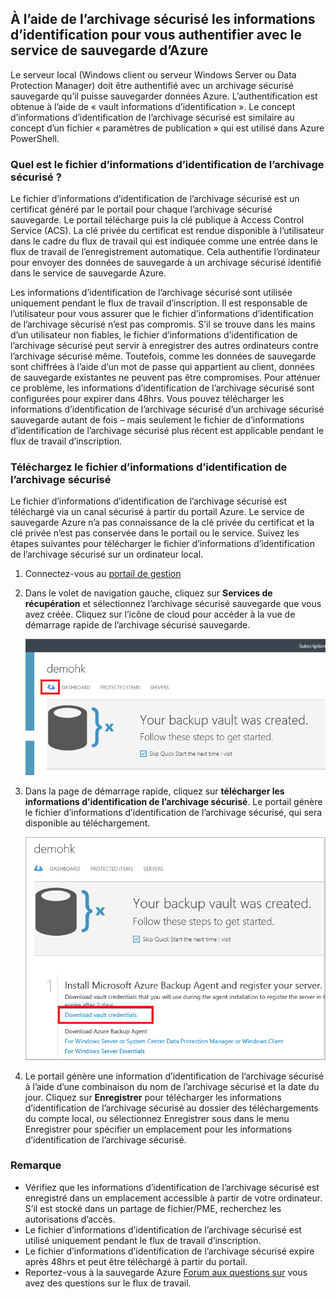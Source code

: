 ## <a name="using-vault-credentials-to-authenticate-with-the-azure-backup-service"></a>À l’aide de l’archivage sécurisé les informations d’identification pour vous authentifier avec le service de sauvegarde d’Azure

Le serveur local (Windows client ou serveur Windows Server ou Data Protection Manager) doit être authentifié avec un archivage sécurisé sauvegarde qu’il puisse sauvegarder données Azure. L’authentification est obtenue à l’aide de « vault informations d’identification ». Le concept d’informations d’identification de l’archivage sécurisé est similaire au concept d’un fichier « paramètres de publication » qui est utilisé dans Azure PowerShell.

### <a name="what-is-the-vault-credential-file"></a>Quel est le fichier d’informations d’identification de l’archivage sécurisé ?

Le fichier d’informations d’identification de l’archivage sécurisé est un certificat généré par le portail pour chaque l’archivage sécurisé sauvegarde. Le portail télécharge puis la clé publique à Access Control Service (ACS). La clé privée du certificat est rendue disponible à l’utilisateur dans le cadre du flux de travail qui est indiquée comme une entrée dans le flux de travail de l’enregistrement automatique. Cela authentifie l’ordinateur pour envoyer des données de sauvegarde à un archivage sécurisé identifié dans le service de sauvegarde Azure.

Les informations d’identification de l’archivage sécurisé sont utilisée uniquement pendant le flux de travail d’inscription. Il est responsable de l’utilisateur pour vous assurer que le fichier d’informations d’identification de l’archivage sécurisé n’est pas compromis. S’il se trouve dans les mains d’un utilisateur non fiables, le fichier d’informations d’identification de l’archivage sécurisé peut servir à enregistrer des autres ordinateurs contre l’archivage sécurisé même. Toutefois, comme les données de sauvegarde sont chiffrées à l’aide d’un mot de passe qui appartient au client, données de sauvegarde existantes ne peuvent pas être compromises. Pour atténuer ce problème, les informations d’identification de l’archivage sécurisé sont configurées pour expirer dans 48hrs. Vous pouvez télécharger les informations d’identification de l’archivage sécurisé d’un archivage sécurisé sauvegarde autant de fois – mais seulement le fichier de d’informations d’identification de l’archivage sécurisé plus récent est applicable pendant le flux de travail d’inscription.

### <a name="download-the-vault-credential-file"></a>Téléchargez le fichier d’informations d’identification de l’archivage sécurisé

Le fichier d’informations d’identification de l’archivage sécurisé est téléchargé via un canal sécurisé à partir du portail Azure. Le service de sauvegarde Azure n’a pas connaissance de la clé privée du certificat et la clé privée n’est pas conservée dans le portail ou le service. Suivez les étapes suivantes pour télécharger le fichier d’informations d’identification de l’archivage sécurisé sur un ordinateur local.

1.  Connectez-vous au [portail de gestion](https://manage.windowsazure.com/)
2.  Dans le volet de navigation gauche, cliquez sur **Services de récupération** et sélectionnez l’archivage sécurisé sauvegarde que vous avez créée. Cliquez sur l’icône de cloud pour accéder à la vue de démarrage rapide de l’archivage sécurisé sauvegarde.

    ![Aperçu rapide](./media/backup-download-credentials/quickview.png)

3.  Dans la page de démarrage rapide, cliquez sur **télécharger les informations d’identification de l’archivage sécurisé**. Le portail génère le fichier d’informations d’identification de l’archivage sécurisé, qui sera disponible au téléchargement.

    ![Télécharger](./media/backup-download-credentials/downloadvc.png)

4.  Le portail génère une information d’identification de l’archivage sécurisé à l’aide d’une combinaison du nom de l’archivage sécurisé et la date du jour. Cliquez sur **Enregistrer** pour télécharger les informations d’identification de l’archivage sécurisé au dossier des téléchargements du compte local, ou sélectionnez Enregistrer sous dans le menu Enregistrer pour spécifier un emplacement pour les informations d’identification de l’archivage sécurisé.

### <a name="note"></a>Remarque
- Vérifiez que les informations d’identification de l’archivage sécurisé est enregistré dans un emplacement accessible à partir de votre ordinateur. S’il est stocké dans un partage de fichier/PME, recherchez les autorisations d’accès.
- Le fichier d’informations d’identification de l’archivage sécurisé est utilisé uniquement pendant le flux de travail d’inscription.
- Le fichier d’informations d’identification de l’archivage sécurisé expire après 48hrs et peut être téléchargé à partir du portail.
- Reportez-vous à la sauvegarde Azure [Forum aux questions sur](../articles/backup/backup-azure-backup-faq.md) vous avez des questions sur le flux de travail.
